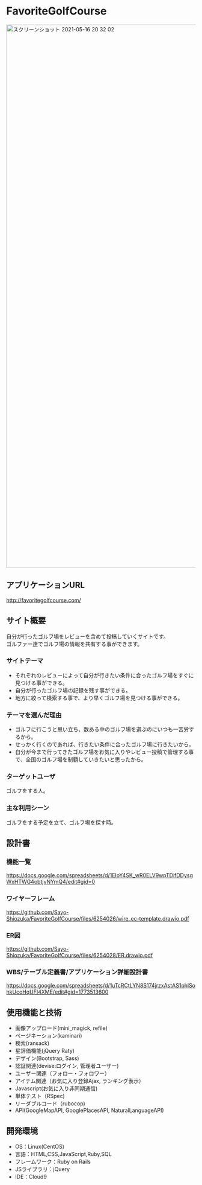 # FavoriteGolfCourse
<img width="1440" alt="スクリーンショット 2021-05-16 20 32 02" src="https://user-images.githubusercontent.com/76867260/118395553-fdce6680-b685-11eb-8462-778c34e00f21.png">

## アプリケーションURL
http://favoritegolfcourse.com/

## サイト概要
自分が行ったゴルフ場をレビューを含めて投稿していくサイトです。<br>
ゴルファー達でゴルフ場の情報を共有する事ができます。

### サイトテーマ
* それぞれのレビューによって自分が行きたい条件に合ったゴルフ場をすぐに見つける事ができる。
* 自分が行ったゴルフ場の記録を残す事ができる。<br>
* 地方に絞って検索する事で、より早くゴルフ場を見つける事ができる。

### テーマを選んだ理由
* ゴルフに行こうと思い立ち、数ある中のゴルフ場を選ぶのにいつも一苦労するから。<br>
* せっかく行くのであれば、行きたい条件に合ったゴルフ場に行きたいから。<br>
* 自分が今まで行ってきたゴルフ場をお気に入りやレビュー投稿で管理する事で、全国のゴルフ場を制覇していきたいと思ったから。

### ターゲットユーザ
ゴルフをする人。

### 主な利用シーン
ゴルフをする予定を立て、ゴルフ場を探す時。

## 設計書
### 機能一覧
https://docs.google.com/spreadsheets/d/1EIoY4SK_wR0ELV9wpTDifDDysgWxHTWG4obtjvNYmQ4/edit#gid=0
### ワイヤーフレーム
https://github.com/Sayo-Shiozuka/FavoriteGolfCourse/files/6254026/wire_ec-template.drawio.pdf
### ER図
https://github.com/Sayo-Shiozuka/FavoriteGolfCourse/files/6254028/ER.drawio.pdf
### WBS/テーブル定義書/アプリケーション詳細設計書
https://docs.google.com/spreadsheets/d/1uTcRCtLYN8S174jrzxAstAS1phlSohkUcoHqUFI4XME/edit#gid=1773513600

## 使用機能と技術
- 画像アップロード(mini_magick, refile)
- ページネーション(kaminari)
- 検索(ransack)
- 星評価機能(jQuery Raty)
- デザイン(Bootstrap, Sass)
- 認証関連(devise:ログイン, 管理者ユーザー)
- ユーザー関連（フォロー・フォロワー）
- アイテム関連（お気に入り登録Ajax, ランキング表示）
- Javascript(お気に入り非同期通信)
- 単体テスト（RSpec)
- リーダブルコード（rubocop)
- API(GoogleMapAPI, GooglePlacesAPI, NaturalLanguageAPI)

## 開発環境
- OS：Linux(CentOS)
- 言語：HTML,CSS,JavaScript,Ruby,SQL
- フレームワーク：Ruby on Rails
- JSライブラリ：jQuery
- IDE：Cloud9
